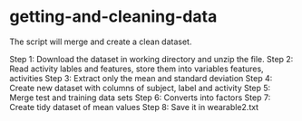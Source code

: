 # getting-and-cleaning-data
The script will merge and create a clean dataset.

Step 1: Download the dataset in working directory and unzip the file.
Step 2: Read activity lables and features, store them into variables features, activities
Step 3: Extract only the mean and standard deviation
Step 4: Create new dataset with columns of subject, label and activity
Step 5: Merge test and training data sets
Step 6: Converts into factors
Step 7: Create tidy dataset of mean values
Step 8: Save it in wearable2.txt
